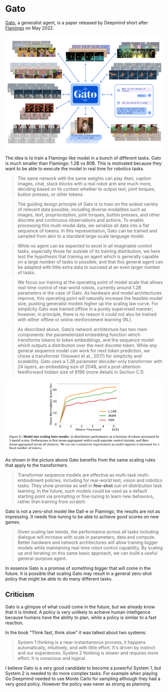 # Gato

[Gato](https://www.deepmind.com/publications/a-generalist-agent), a generalist agent, is a paper released
by Deepmind short after [Flamingo](./flamingo.md) on May 2022.

![gato summary](res/2022-05-15-10-33-58.png)

The idea is to train a Flamingo like model in a bunch of different tasks. Gato is much smaller than Flamingo:
1.2B vs 80B. This is motivated because they want to be able to execute the model in real time for
robotics tasks.

> The same network with the same weights can play Atari, caption images, chat, stack blocks with a real robot arm and much more, deciding based on its context whether to output text, joint torques, button presses, or other tokens.

<!-- -->

> The guiding design principle of Gato is to train on the widest variety of relevant data possible, including diverse modalities such as images, text, proprioception, joint torques, button presses, and other discrete and continuous observations and actions. To enable processing this multi-modal data, we serialize all data into a flat sequence of tokens. In this representation, Gato can be trained and sampled from akin to a standard large-scale language model.



<!-- -->

> While no agent can be expected to excel in all imaginable control tasks, especially those far outside of its training distribution, we here test the hypothesis that training an agent which is generally capable on a large number of tasks is possible; and that this general agent can be adapted with little extra data to succeed at an even larger number of tasks.

<!-- -->

> We focus our training at the operating point of model scale that allows real-time control of
real-world robots, currently around 1.2B parameters in the case of Gato. As hardware and model
architectures improve, this operating point will naturally increase the feasible model size, pushing
generalist models higher up the scaling law curve. For simplicity Gato was trained offline in a purely
supervised manner; however, in principle, there is no reason it could not also be trained with either
offline or online reinforcement learning (RL).

<!-- -->

> As described above, Gato’s network architecture has two main components: the parameterized embedding function which transforms tokens to token embeddings, and the sequence model which outputs a distribution over the next discrete token. While any general sequence model can work for next token prediction, we chose a transformer (Vaswani et al., 2017) for simplicity and scalability. Gato uses a 1.2B parameter decoder-only transformer with 24 layers, an embedding size of 2048, and a post-attention feedforward hidden size of 8196 (more details in Section C.1).

![scaling laws](res/2022-05-15-10-39-12.png)

As shown in the picture above Gato benefits from the same scaling rules that apply to the transformers.

> Transformer sequence models are effective as multi-task multi-embodiment policies, including for real-world text, vision and robotics tasks. They show promise as well in **few-shot** out-of-distribution task learning. In the future, such models could be used as a default starting point via prompting or fine-tuning to learn new behaviors, rather than training from scratch.

Gato is not a zero-shot model like Dall-e or Flamingo, the results are not as impressing. It needs
fine-tuning to be able to achieve good scores on new games.

> Given scaling law trends, the performance across all tasks including dialogue will increase with
scale in parameters, data and compute. Better hardware and network architectures will allow training
bigger models while maintaining real-time robot control capability. By scaling up and iterating on
this same basic approach, we can build a useful general-purpose agent.

In essence Gato is a promise of something bigger that will come in the future. It is possible that
scaling Gato may result in a general zero-shot policy that might be able to do many different tasks.

## Criticism

Gato is a glimpse of what could come in the future, but we already know that it is limited. A policy
is very unlikely to achieve human intelligence because humans have the ability to plan, while a policy
is similar to a fast reaction.

In the book "Think fast, think slow" it was talked about two systems:

> System 1 thinking is a near-instantaneous process; it happens automatically, intuitively, and with little effort. It's driven by instinct and our experiences. System 2 thinking is slower and requires more effort. It is conscious and logical.

I believe Gato is a very good candidate to become a powerful System 1, but System 2 is needed to
do more complex tasks. For example when playing Go Deepmind needed to use Monte Carlo for sampling although they had a very good policy. However the policy was never as strong as planning.
